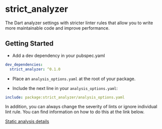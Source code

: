 # strict_analyzer

The Dart analyzer settings with stricter linter rules that allow you to write more maintainable code and improve performance.

## Getting Started

- Add a dev dependency in your pubspec.yaml

```yaml
dev_dependencies:
  strict_analyzer: ^0.1.0
```

- Place an `analysis_options.yaml` at the root of your package.

- Include the next line in your `analysis_options.yaml`:

```yaml
include: package:strict_analyzer/analysis_options.yaml
```

In addition, you can always change the severity of lints or ignore individual lint rule. You can find information on how to do this at the link below.

[Static analysis details](https://dart.dev/guides/language/analysis-options)

